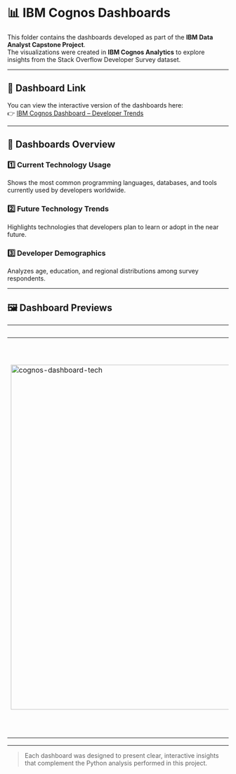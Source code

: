 # 📊 IBM Cognos Dashboards

This folder contains the dashboards developed as part of the **IBM Data Analyst Capstone Project**.  
The visualizations were created in **IBM Cognos Analytics** to explore insights from the Stack Overflow Developer Survey dataset.

---

## 🔗 Dashboard Link
You can view the interactive version of the dashboards here:  
👉 [IBM Cognos Dashboard – Developer Trends]([https://us3.ca.analytics.ibm.com/bi/?perspective=dashboard&pathRef=.my_folders%2Fcapstone&action=view&mode=dashboard&subView=model00000199a6376cc3_00000006](https://us3.ca.analytics.ibm.com/bi/?perspective=dashboard&pathRef=.my_folders%2Fcapstone&action=view&mode=dashboard&subView=model00000199a6376cc3_00000006))

---

## 🧠 Dashboards Overview

### 1️⃣ Current Technology Usage  
Shows the most common programming languages, databases, and tools currently used by developers worldwide.

### 2️⃣ Future Technology Trends  
Highlights technologies that developers plan to learn or adopt in the near future.

### 3️⃣ Developer Demographics  
Analyzes age, education, and regional distributions among survey respondents.

---

## 🖼️ Dashboard Previews

| Current Technology Usage | Future Technology Trends | Developer Demographics |
|---------------------------|--------------------------|-------------------------|
|  <img width="1416" height="785" alt="cognos-dashboard-tech" src="https://github.com/user-attachments/assets/e4144c29-ed99-45e5-9fbb-af80ae395c0d" /> | <img width="1629" height="904" alt="cognos-dashboard-trends" src="https://github.com/user-attachments/assets/7dba60bf-4f4e-4b68-a407-e0e114494511" /> | <img width="1627" height="898" alt="cognos-dashboard-demographics" src="https://github.com/user-attachments/assets/26a218ba-83e7-4d91-ac75-57aa6209eb86" />

---

> Each dashboard was designed to present clear, interactive insights that complement the Python analysis performed in this project.
